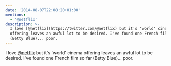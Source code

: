 ```yaml
---
date: '2014-08-07T22:08:20+01:00'
mentions:
  - '@netflix'
description: >-
  I love [@netflix](https://twitter.com/@netflix) but it's 'world' cinema
  offering leaves an awful lot to be desired. I've found one French film so far
  (Betty Blue)... poor.
---
```

I love [@netflix](https://twitter.com/@netflix) but it's 'world' cinema offering leaves an awful lot to be desired. I've found one French film so far (Betty Blue)... poor.
